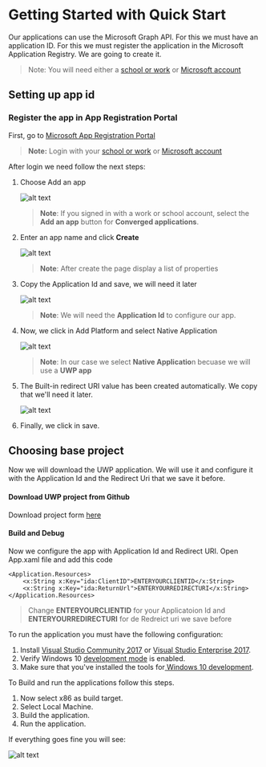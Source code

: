 # Getting Started with Quick Start
Our applications can use the Microsoft Graph API.
For this we must have an application ID.
For this we must register the application in the Microsoft Application Registry.
We are going to create it. 

> Note: You will need either a [school or work](https://developer.microsoft.com/en-us/office/dev-program) or [Microsoft account](https://signup.live.com/signup?wa=wsignin1.0&ct=1473983465&rver=6.6.6556.0&wp=MBI_SSL&wreply=https://outlook.live.com/owa/&id=292841&CBCXT=out&cobrandid=90015&bk=1473983466&uiflavor=web&uaid=3b7bae8746264c1bacf1db2b315745cc&mkt=EN-US&lc=1033&lic=1)

## Setting up app id
### Register the app in App Registration Portal
First, go to [Microsoft App Registration Portal](https://apps.dev.microsoft.com/)

> **Note:** Login with your  [school or work](https://developer.microsoft.com/en-us/office/dev-program) or [Microsoft account](https://signup.live.com/signup?wa=wsignin1.0&ct=1473983465&rver=6.6.6556.0&wp=MBI_SSL&wreply=https://outlook.live.com/owa/&id=292841&CBCXT=out&cobrandid=90015&bk=1473983466&uiflavor=web&uaid=3b7bae8746264c1bacf1db2b315745cc&mkt=EN-US&lc=1033&lic=1)

After login we need follow the next steps:

 1. Choose Add an app
  
    ![alt text](/labs-pr/Drive-user-engagement-across-all-your-devices-with-Microsoft-Graph/media/AddApplication.png) 
	

	> **Note**: If you signed in with a work or school account, select the **Add an app** button for **Converged applications**.

 2. Enter an app name and click **Create**
	
	![alt text](/labs-pr/Drive-user-engagement-across-all-your-devices-with-Microsoft-Graph/media/RegisterApp.png) 

	> **Note**: After create the page display a list of properties	


 3. Copy the Application Id and save, we will need it later 
	
	![alt text](/labs-pr/Drive-user-engagement-across-all-your-devices-with-Microsoft-Graph/media/ApplicationID.png) 

	> **Note**: We will need the **Application Id** to configure our app.	

 4. Now, we click in Add Platform and select Native Application 	
	
	![alt text](/labs-pr/Drive-user-engagement-across-all-your-devices-with-Microsoft-Graph/media/NativeApplication.png) 

	> **Note**: In our case we select **Native Applicatio**n becuase we will use a **UWP app**

 5. The Built-in redirect URI value has been created automatically. We copy that we'll need it later. 
	
	![alt text](/labs-pr/Drive-user-engagement-across-all-your-devices-with-Microsoft-Graph/media/RedirectUri.png) 
 
 6. Finally, we click in save. 

## Choosing base project

Now we will download the UWP application. We will use it and configure it with the Application Id and the Redirect Uri that we save it before.

#### Download UWP project from Github 

Download project form [here](/labs-pr/Drive-user-engagement-across-all-your-devices-with-Microsoft-Graph/src/Microsoft.GraphBase/) 

#### Build and Debug

Now we configure the app with Application Id and Redirect URI.
Open App.xaml file and add this code

	<Application.Resources>
        <x:String x:Key="ida:ClientID">ENTERYOURCLIENTID</x:String>
        <x:String x:Key="ida:ReturnUrl">ENTERYOURREDIRECTURI</x:String>
    </Application.Resources>

> Change **ENTERYOURCLIENTID** for your Applicatoion Id and **ENTERYOURREDIRECTURI** for de Redreict uri we save before

To run the application you must have the following configuration:

1. Install [Visual Studio Community 2017](https://www.visualstudio.com/vs/) or [Visual Studio Enterprise 2017](https://www.visualstudio.com/vs/).
2. Verify Windows 10 [development mode](https://docs.microsoft.com/windows/uwp/get-started/enable-your-device-for-development#accessing-settings-for-developers) is enabled.
3. Make sure that you've installed the tools for[ Windows 10 development](https://developer.microsoft.com/windows/downloads).
 
To Build and run the applications follow this steps.

1. Now select x86 as build target.
2. Select Local Machine.
3. Build the application.
4. Run the application.

If everything goes fine you will see:

![alt text](/labs-pr/Drive-user-engagement-across-all-your-devices-with-Microsoft-Graph/media/applicationrun.png) 
